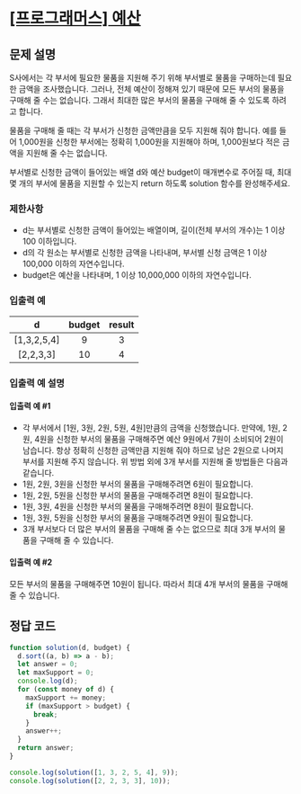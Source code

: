 # [\[프로그래머스\] 예산](https://programmers.co.kr/learn/courses/30/lessons/12982)

## 문제 설명

S사에서는 각 부서에 필요한 물품을 지원해 주기 위해 부서별로 물품을 구매하는데 필요한 금액을 조사했습니다. 그러나, 전체 예산이 정해져 있기 때문에 모든 부서의 물품을 구매해 줄 수는 없습니다. 그래서 최대한 많은 부서의 물품을 구매해 줄 수 있도록 하려고 합니다.

물품을 구매해 줄 때는 각 부서가 신청한 금액만큼을 모두 지원해 줘야 합니다. 예를 들어 1,000원을 신청한 부서에는 정확히 1,000원을 지원해야 하며, 1,000원보다 적은 금액을 지원해 줄 수는 없습니다.

부서별로 신청한 금액이 들어있는 배열 d와 예산 budget이 매개변수로 주어질 때, 최대 몇 개의 부서에 물품을 지원할 수 있는지 return 하도록 solution 함수를 완성해주세요.

### 제한사항

-   d는 부서별로 신청한 금액이 들어있는 배열이며, 길이(전체 부서의 개수)는 1 이상 100 이하입니다.
-   d의 각 원소는 부서별로 신청한 금액을 나타내며, 부서별 신청 금액은 1 이상 100,000 이하의 자연수입니다.
-   budget은 예산을 나타내며, 1 이상 10,000,000 이하의 자연수입니다.

### 입출력 예

| d | budget | result |
| :-: | :-: | :-: |
| \[1,3,2,5,4\] | 9 | 3 |
| \[2,2,3,3\] | 10 | 4 |

### 입출력 예 설명

#### 입출력 예 #1

-   각 부서에서 \[1원, 3원, 2원, 5원, 4원\]만큼의 금액을 신청했습니다. 만약에, 1원, 2원, 4원을 신청한 부서의 물품을 구매해주면 예산 9원에서 7원이 소비되어 2원이 남습니다. 항상 정확히 신청한 금액만큼 지원해 줘야 하므로 남은 2원으로 나머지 부서를 지원해 주지 않습니다. 위 방법 외에 3개 부서를 지원해 줄 방법들은 다음과 같습니다.
-   1원, 2원, 3원을 신청한 부서의 물품을 구매해주려면 6원이 필요합니다.
-   1원, 2원, 5원을 신청한 부서의 물품을 구매해주려면 8원이 필요합니다.
-   1원, 3원, 4원을 신청한 부서의 물품을 구매해주려면 8원이 필요합니다.
-   1원, 3원, 5원을 신청한 부서의 물품을 구매해주려면 9원이 필요합니다.
-   3개 부서보다 더 많은 부서의 물품을 구매해 줄 수는 없으므로 최대 3개 부서의 물품을 구매해 줄 수 있습니다.

#### 입출력 예 #2

모든 부서의 물품을 구매해주면 10원이 됩니다. 따라서 최대 4개 부서의 물품을 구매해 줄 수 있습니다.

## 정답 코드

```javascript
function solution(d, budget) {
  d.sort((a, b) => a - b);
  let answer = 0;
  let maxSupport = 0;
  console.log(d);
  for (const money of d) {
    maxSupport += money;
    if (maxSupport > budget) {
      break;
    }
    answer++;
  }
  return answer;
}

console.log(solution([1, 3, 2, 5, 4], 9));
console.log(solution([2, 2, 3, 3], 10));

```
